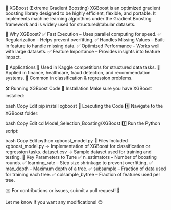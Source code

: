 📌 XGBoost (Extreme Gradient Boosting)
XGBoost is an optimized gradient boosting library designed to be highly efficient, flexible, and portable. It implements machine learning algorithms under the Gradient Boosting framework and is widely used for structured/tabular datasets.

🚀 Why XGBoost?
✅ Fast Execution – Uses parallel computing for speed.
✅ Regularization – Helps prevent overfitting.
✅ Handles Missing Values – Built-in feature to handle missing data.
✅ Optimized Performance – Works well with large datasets.
✅ Feature Importance – Provides insights into feature impact.

🔹 Applications
📌 Used in Kaggle competitions for structured data tasks.
📌 Applied in finance, healthcare, fraud detection, and recommendation systems.
📌 Common in classification & regression problems.

🛠 Running XGBoost Code
📌 Installation
Make sure you have XGBoost installed:

bash
Copy
Edit
pip install xgboost
📌 Executing the Code
1️⃣ Navigate to the XGBoost folder:

bash
Copy
Edit
cd Model_Selection_Boosting/XGBoost
2️⃣ Run the Python script:

bash
Copy
Edit
python xgboost_model.py
📂 Files Included
xgboost_model.py → Implementation of XGBoost for classification or regression tasks.
dataset.csv → Sample dataset used for training and testing.
📌 Key Parameters to Tune
✅ n_estimators – Number of boosting rounds.
✅ learning_rate – Step size shrinkage to prevent overfitting.
✅ max_depth – Maximum depth of a tree.
✅ subsample – Fraction of data used for training each tree.
✅ colsample_bytree – Fraction of features used per tree.

✉️ For contributions or issues, submit a pull request! 🚀

Let me know if you want any modifications! 😊
